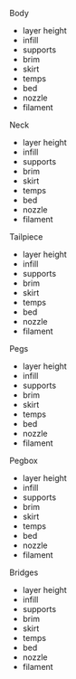 
Body
  * layer height
  * infill
  * supports
  * brim
  * skirt
  * temps
   *  bed
   *  nozzle
  *  filament 


Neck 
  * layer height
  * infill
  * supports
  * brim
  * skirt
  * temps
   *  bed
   *  nozzle
  *  filament 


Tailpiece
  * layer height
  * infill
  * supports
  * brim
  * skirt
  * temps
   *  bed
   *  nozzle
  *  filament 


Pegs 
  * layer height
  * infill
  * supports
  * brim
  * skirt
  * temps
   *  bed
   *  nozzle
  *  filament 


Pegbox
  * layer height
  * infill
  * supports
  * brim
  * skirt
  * temps
   *  bed
   *  nozzle
  *  filament 


Bridges
  * layer height
  * infill
  * supports
  * brim
  * skirt
  * temps
   *  bed
   *  nozzle
  *  filament 
